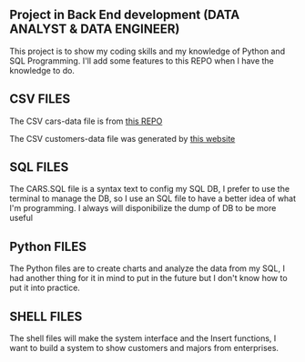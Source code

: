 ## Project in Back End development (DATA ANALYST & DATA ENGINEER)

This project is to show my coding skills and my knowledge of Python and SQL Programming. 
I'll add some features to this REPO when I have the knowledge to do.


<h2> CSV FILES </h2> 

The CSV cars-data file is from <a href="https://github.com/rashida048/Datasets/blob/master/cars.csv">this REPO</a> 

The CSV customers-data file was generated by <a href="https://generatedata.com/generator"> this website</a>


<h2> SQL FILES </h2>

The CARS.SQL file is a syntax text to config my SQL DB, I prefer to use the terminal to manage the DB, so I use an SQL file to have a better idea of ​​what I'm programming.
I always will disponibilize the dump of DB to be more useful


<h2> Python FILES </h2>

The Python files are to create charts and analyze the data from my SQL, I had another thing for it in mind to put in the future but I don't know how to put it into practice.


<h2>SHELL FILES</h2>

The shell files will make the system interface and the Insert functions, I want to build a system to show customers and majors from enterprises. 



